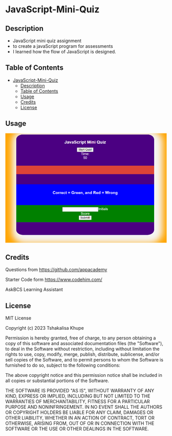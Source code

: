 # JavaScript-Mini-Quiz

## Description

- JavaScript mini quiz assignment
- to create  a  javaScript program for assessments
- I learned how the flow of JavaScript is designed.

## Table of Contents 
- [JavaScript-Mini-Quiz](#javascript-mini-quiz)
  - [Description](#description)
  - [Table of Contents](#table-of-contents)
  - [Usage](#usage)
  - [Credits](#credits)
  - [License](#license)
## Usage

![alt text](assets/images/Miniquiz.png)

## Credits

Questions from https://github.com/appacademy

Starter Code form https://www.codehim.com/

AskBCS Learning Assistant

## License

MIT License

Copyright (c) 2023 Tshakalisa Khupe

Permission is hereby granted, free of charge, to any person obtaining a copy
of this software and associated documentation files (the "Software"), to deal
in the Software without restriction, including without limitation the rights
to use, copy, modify, merge, publish, distribute, sublicense, and/or sell
copies of the Software, and to permit persons to whom the Software is
furnished to do so, subject to the following conditions:

The above copyright notice and this permission notice shall be included in all
copies or substantial portions of the Software.

THE SOFTWARE IS PROVIDED "AS IS", WITHOUT WARRANTY OF ANY KIND, EXPRESS OR
IMPLIED, INCLUDING BUT NOT LIMITED TO THE WARRANTIES OF MERCHANTABILITY,
FITNESS FOR A PARTICULAR PURPOSE AND NONINFRINGEMENT. IN NO EVENT SHALL THE
AUTHORS OR COPYRIGHT HOLDERS BE LIABLE FOR ANY CLAIM, DAMAGES OR OTHER
LIABILITY, WHETHER IN AN ACTION OF CONTRACT, TORT OR OTHERWISE, ARISING FROM,
OUT OF OR IN CONNECTION WITH THE SOFTWARE OR THE USE OR OTHER DEALINGS IN THE
SOFTWARE.
